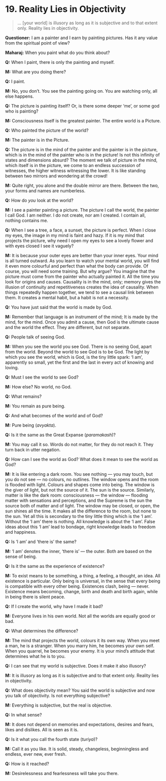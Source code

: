 # 19. Reality Lies in Objectivity

>… [your world] is illusory as long as it is subjective and to that extent only. Reality lies in objectivity.

**Questioner:** I am a painter and I earn by painting pictures. Has it any value from the spiritual point of view?

**Maharaj:** When you paint what do you think about?

**Q:** When I paint, there is only the painting and myself.

**M:** What are you doing there?

**Q:** I paint.

**M:** No, you don’t. You see the painting going on. You are watching only, all else happens.

**Q:** The picture is painting itself? Or, is there some deeper ‘me’, or some god who is painting?

**M:** Consciousness itself is the greatest painter. The entire world is a Picture.

**Q:** Who painted the picture of the world?

**M:** The painter is in the Picture.

**Q:** The picture is in the mind of the painter and the painter is in the picture, which is in the mind of the painter who is in the picture! Is not this infinity of states and dimensions absurd? The moment we talk of picture in the mind, which itself is in the picture, we come to an endless succession of witnesses, the higher witness witnessing the lower. It is like standing between two mirrors and wondering at the crowd!

**M:** Quite right, you alone and the double mirror are there. Between the two, your forms and names are numberless.

**Q:** How do *you* look at the world?

**M:** I see a painter painting a picture. The picture I call the world, the painter I call God. I am neither. I do not create, nor am I created. I contain all, nothing contains me.

**Q:** When I see a tree, a face, a sunset, the picture is perfect. When I close my eyes, the image in my mind is faint and hazy. If it is my mind that projects the picture, why need I open my eyes to see a lovely flower and with eyes closed I see it vaguely?

**M:** It is because your outer eyes are better than your inner eyes. Your mind is all turned outward. As you learn to watch your mental world, you will find it even more colourful and perfect than what the body can provide. Of course, you will need some training. But why argue? You imagine that the picture must come from the painter who actually painted it. All the time you look for origins and causes. Causality is in the mind, only; memory gives the illusion of continuity and repetitiveness creates the idea of causality. When things repeatedly happen together, we tend to see a causal link between them. It creates a mental habit, but a habit is not a necessity.

**Q:** You have just said that the world is made by God.

**M:** Remember that language is an instrument of the mind; It is made by the mind, for the mind. Once you admit a cause, then God is the ultimate cause and the world the effect. They are different, but not separate.

**Q:** People talk of seeing God.

**M:** When you see the world you see God. There is no seeing God, apart from the world. Beyond the world to see God is to be God. The light by which you see the world, which is God, is the tiny little spark: ‘I am’, apparently so small, yet the first and the last in every act of knowing and loving.

**Q:** Must I see the world to see God?

**M:** How else? No world, no God.

**Q:** What remains?

**M:** You remain as pure being.

**Q:** And what becomes of the world and of God?

**M:** Pure being (*avyakta*).

**Q:** Is it the same as the Great Expanse (*paramakash*)?

**M:** You may call it so. Words do not matter, for they do not reach it. They turn back in utter negation.

**Q:** How can I see the world as God? What does it mean to see the world as God?

**M:** It is like entering a dark room. You see nothing — you may touch, but you do not see — no colours, no outlines. The window opens and the room is flooded with light. Colours and shapes come into being. The window is the giver of light, but not the source of it. The sun is the source. Similarly, matter is like the dark room: consciousness — the window — flooding matter with sensations and perceptions, and the Supreme is the sun the source both of matter and of light. The window may be closed, or open, the sun shines all the time. It makes all the difference to the room, but none to the sun. Yet all this is secondary to the tiny little thing which is the ‘I am’. Without the ‘I am’ there is nothing. All knowledge is about the ‘I am’. False ideas about this ‘I am’ lead to bondage, right knowledge leads to freedom and happiness.

**Q:** Is ‘I am’ and ‘there is’ the same?

**M:** ‘I am’ denotes the inner, ‘there is’ — the outer. Both are based on the sense of being.

**Q:** Is it the same as the experience of existence?

**M:** To exist means to be something, a thing, a feeling, a thought, an idea. All existence is particular. Only being is universal, in the sense that every being is compatible with every other being. Existences clash, being — never. Existence means becoming, change, birth and death and birth again, while in being there is silent peace.

**Q:** If I create the world, why have I made it bad?

**M:** Everyone lives in his own world. Not all the worlds are equally good or bad.

**Q:** What determines the difference?

**M:** The mind that projects the world, colours it its own way. When you meet a man, he is a stranger. When you marry him, he becomes your own self. When you quarrel, he becomes your enemy. It is your mind’s attitude that determines what he is to you.

**Q:** I can see that my world is subjective. Does it make it also illusory?

**M:** It is illusory as long as it is subjective and to that extent only. Reality lies in objectivity.

**Q:** What does objectivity mean? You said the world is subjective and now you talk of objectivity. Is not everything subjective?

**M:** Everything is subjective, but the real is objective.

**Q:** In what sense?

**M:** It does not depend on memories and expectations, desires and fears, likes and dislikes. All is seen as it is.

**Q:** Is it what you call the fourth state (*turiya*)?

**M:** Call it as you like. It is solid, steady, changeless, beginningless and endless, ever new, ever fresh.

**Q:** How is it reached?

**M:** Desirelessness and fearlessness will take you there.